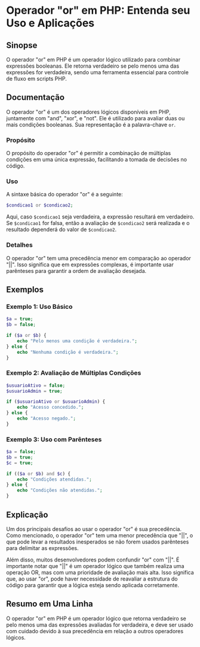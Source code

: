 <!--
Meta Description: # Operador "or" em PHP: Entenda seu Uso e Aplicações ## Sinopse O operador "or" em PHP é um operador lógico utilizado para combinar expressões boolean...
Meta Keywords: operador, uma, php, que, para
-->

# Operador "or" em PHP: Entenda seu Uso e Aplicações

## Sinopse
O operador "or" em PHP é um operador lógico utilizado para combinar expressões booleanas. Ele retorna verdadeiro se pelo menos uma das expressões for verdadeira, sendo uma ferramenta essencial para controle de fluxo em scripts PHP.

## Documentação
O operador "or" é um dos operadores lógicos disponíveis em PHP, juntamente com "and", "xor", e "not". Ele é utilizado para avaliar duas ou mais condições booleanas. Sua representação é a palavra-chave `or`.

### Propósito
O propósito do operador "or" é permitir a combinação de múltiplas condições em uma única expressão, facilitando a tomada de decisões no código.

### Uso
A sintaxe básica do operador "or" é a seguinte:

```php
$condicao1 or $condicao2;
```

Aqui, caso `$condicao1` seja verdadeira, a expressão resultará em verdadeiro. Se `$condicao1` for falsa, então a avaliação de `$condicao2` será realizada e o resultado dependerá do valor de `$condicao2`.

### Detalhes
O operador "or" tem uma precedência menor em comparação ao operador "||". Isso significa que em expressões complexas, é importante usar parênteses para garantir a ordem de avaliação desejada.

## Exemplos

### Exemplo 1: Uso Básico
```php
$a = true;
$b = false;

if ($a or $b) {
    echo "Pelo menos uma condição é verdadeira.";
} else {
    echo "Nenhuma condição é verdadeira.";
}
```

### Exemplo 2: Avaliação de Múltiplas Condições
```php
$usuarioAtivo = false;
$usuarioAdmin = true;

if ($usuarioAtivo or $usuarioAdmin) {
    echo "Acesso concedido.";
} else {
    echo "Acesso negado.";
}
```

### Exemplo 3: Uso com Parênteses
```php
$a = false;
$b = true;
$c = true;

if (($a or $b) and $c) {
    echo "Condições atendidas.";
} else {
    echo "Condições não atendidas.";
}
```

## Explicação
Um dos principais desafios ao usar o operador "or" é sua precedência. Como mencionado, o operador "or" tem uma menor precedência que "||", o que pode levar a resultados inesperados se não forem usados parênteses para delimitar as expressões. 

Além disso, muitos desenvolvedores podem confundir "or" com "||". É importante notar que "||" é um operador lógico que também realiza uma operação OR, mas com uma prioridade de avaliação mais alta. Isso significa que, ao usar "or", pode haver necessidade de reavaliar a estrutura do código para garantir que a lógica esteja sendo aplicada corretamente.

## Resumo em Uma Linha
O operador "or" em PHP é um operador lógico que retorna verdadeiro se pelo menos uma das expressões avaliadas for verdadeira, e deve ser usado com cuidado devido à sua precedência em relação a outros operadores lógicos.